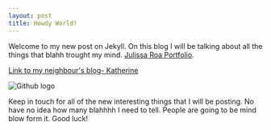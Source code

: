 ```yaml
---
layout: post
title: Howdy World!
---
```


Welcome to my new post on Jekyll. On this blog I will be talking about all the things that blahh trought my mind.
[Julissa Roa Portfolio](www.julissaroa.co).

[Link to my neighbour's blog- Katherine](http://katie12.github.io)

![Github logo](http://pixabay.com/p-394322/?no_redirect)

Keep in touch for all of the new interesting things that I will be posting. No have no idea how many blahhhh I need to tell. People are going to be mind blow form it. Good luck!
